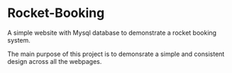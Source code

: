 # Rocket-Booking
A simple website with Mysql database to demonstrate a rocket booking system.

The main purpose of this project is to demonsrate a simple and consistent design across all the webpages.
